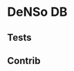 DeNSo DB
================================================





Tests
------------------------------------------------
  
	


Contrib
------------------------------------------------

